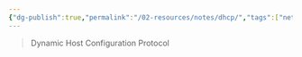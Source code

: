 ```yaml
---
{"dg-publish":true,"permalink":"/02-resources/notes/dhcp/","tags":["netzwerk","protocol"],"noteIcon":""}
---
```


> Dynamic Host Configuration Protocol